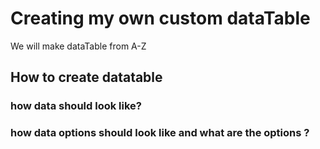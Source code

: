 # Creating my own custom dataTable

We will make dataTable from A-Z

## How to create datatable

### how data should look like?

### how data options should look like and what are the options ?
